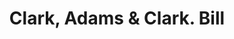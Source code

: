 ---
doi: 10.7916/D84T7WJ4
date_other: '1880'
date_other_textual: 1880-1889
form: printed ephemera
genre:
- Invoices
name:
- Clark, Adams & Clark
object_in_context_url: https://biggert.cul.columbia.edu/items/view/ave_biggert_01777
subject_hierarchical_geographic:
- Boston, Massachusetts, United States
subject_name:
- Clark, Adams & Clark
title: Clark, Adams & Clark. Bill
sort_title: Clark, Adams & Clark. Bill
call_number: ave_biggert_01777
coordinates:
- 42.35805555555556,-71.06361111111111
pid: ave_biggert_01777
identifiers: ave_biggert_01777
thumbnail: false
permalink: /biggert/ave_biggert_01777/
layout: iiif-image-page
---